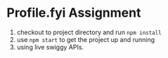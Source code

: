 # Profile.fyi Assignment
1. checkout to project directory and run `npm install`
2. use `npm start` to get the project up and running
3. using live swiggy APIs. 
